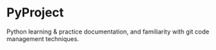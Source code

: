 # PyProject
 Python learning & practice documentation, and familiarity with git code management techniques.
